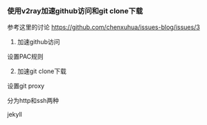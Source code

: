 ### 使用v2ray加速github访问和git clone下载

参考这里的讨论
https://github.com/chenxuhua/issues-blog/issues/3

1. 加速github访问

设置PAC规则

2. 加速git clone下载

设置git proxy

分为http和ssh两种

jekyll